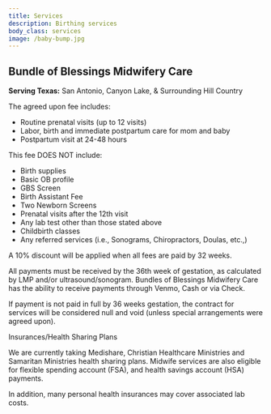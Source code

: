```yaml
---
title: Services
description: Birthing services
body_class: services
image: /baby-bump.jpg
---
```


## Bundle of Blessings Midwifery Care

**Serving Texas:** San Antonio, Canyon Lake, & Surrounding Hill Country

The agreed upon fee includes:

- Routine prenatal visits (up to 12 visits)
- Labor, birth and immediate postpartum care for mom and baby
- Postpartum visit at 24-48 hours

This fee DOES NOT include:

- Birth supplies
- Basic OB profile
- GBS Screen
- Birth Assistant Fee
- Two Newborn Screens
- Prenatal visits after the 12th visit
- Any lab test other than those stated above
- Childbirth classes
- Any referred services (i.e., Sonograms, Chiropractors, Doulas, etc.,)

A 10% discount will be applied when all fees are paid by 32 weeks.

All payments must be received by the 36th week of gestation, as calculated by LMP and/or ultrasound/sonogram. Bundles of Blessings Midwifery Care has the ability to receive payments through Venmo, Cash or via Check.

If payment is not paid in full by 36 weeks gestation, the contract for services will be considered null and void (unless special arrangements were agreed upon).

Insurances/Health Sharing Plans

We are currently taking Medishare, Christian Healthcare Ministries and Samaritan Ministries health sharing plans. Midwife services are also eligible for flexible spending account (FSA), and health savings account (HSA) payments.

In addition, many personal health insurances may cover associated lab costs.
